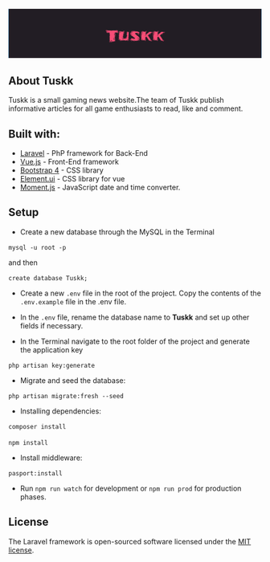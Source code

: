 ![Tuskk](https://github.com/yoseychan/Tuskk/blob/master/public/image/Tuskk.png)

## About Tuskk
Tuskk is a small gaming news website.The team of Tuskk publish informative articles for all game enthusiasts to read, 
like and comment.

## Built with:
- [Laravel](https://laravel.com/) - PhP framework for Back-End
- [Vue.js](https://vuejs.org/) - Front-End framework 
- [Bootstrap 4](https://getbootstrap.com/) - CSS library
- [Element.ui](https://element.eleme.io/#/en-US) - CSS library for vue 
- [Moment.js](https://momentjs.com/) - JavaScript date and time converter. 

## Setup


- Create a new database through the MySQL in the Terminal 
```
mysql -u root -p
```
and then
```
create database Tuskk;
```

- Create a new `.env` file in the root of the project. Copy the contents of the `.env.example` file in the .env file. 

- In the `.env` file, rename the database name to **Tuskk** and set up other fields if necessary.

- In the Terminal navigate to the root folder of the project and generate the application key
```
php artisan key:generate 
```
- Migrate and seed the database:
```
php artisan migrate:fresh --seed
```
- Installing dependencies:
```
composer install

npm install
```
- Install middleware:
```
pasport:install
```
- Run  `npm run watch` for development or `npm run prod` for production phases.


## License

The Laravel framework is open-sourced software licensed under the [MIT license](https://opensource.org/licenses/MIT).
